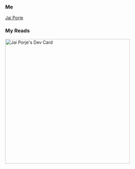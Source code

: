 
<script src="https://platform.linkedin.com/badges/js/profile.js" async defer type="text/javascript"></script>

### Me
<div class="badge-base LI-profile-badge" data-locale="en_US" data-size="large" data-theme="dark" data-type="VERTICAL" data-vanity="jashne" data-version="v1"><a class="badge-base__link LI-simple-link" href="https://in.linkedin.com/in/jashne?trk=profile-badge">Jai Porje</a></div>

### My Reads
<a href="https://app.daily.dev/JaiP"><img src="https://api.daily.dev/devcards/ef28a10dc12648668dd6f970a2368081.png?r=kpr" width="400" alt="Jai Porje's Dev Card"/></a>
